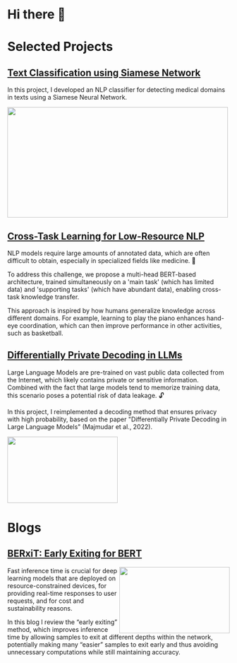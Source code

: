 # Hi there 👋



# Selected Projects

## [Text Classification using Siamese Network](https://github.com/OdedMous/Medical-Text-Classification) 
In this project, I developed an NLP classifier for detecting medical domains in texts using a Siamese Neural Network.

<img src="https://github.com/OdedMous/Medical-Transcriptions-Classification/blob/main/images/Medical_Transcription.jpg" width="500" height="250" />


## [Cross-Task Learning for Low-Resource NLP](https://github.com/OdedMous/Cross-Task-Learning-for-Low-Resource-NLP) 
NLP models require large amounts of annotated data, which are often difficult to obtain, especially in specialized fields like medicine. 💊

To address this challenge, we propose a multi-head BERT-based architecture, trained simultaneously on a 'main task' (which has limited data) and 'supporting tasks' (which have abundant data), enabling cross-task knowledge transfer.

This approach is inspired by how humans generalize knowledge across different domains. For example, learning to play the piano enhances hand-eye coordination, which can then improve performance in other activities, such as basketball.


## [Differentially Private Decoding in LLMs](https://github.com/OdedMous/DP-Decoding-in-LLM) 

Large Language Models are pre-trained on vast public data collected from the Internet, which likely contains private or sensitive information. Combined with the fact that large models tend to memorize training data, this scenario poses a potential risk of data leakage. 🔓

In this project, I reimplemented a decoding method that ensures privacy with high probability, based on the paper "Differentially Private Decoding in Large Language Models" (Majmudar et al., 2022).


<img src="https://github.com/user-attachments/assets/2a6e95dd-de21-490f-a894-08091ee3d895" width="250" height="150" />




# Blogs

## [BERxiT: Early Exiting for BERT](https://towardsdatascience.com/berxit-early-exiting-for-bert-6f76b2f561c5/) 

<img align="right" src="https://github.com/user-attachments/assets/d840ec3c-b08e-4b76-a7ee-cf93728d8f3e" width="250" height="150" />

Fast inference time is crucial for deep learning models that are deployed on resource-constrained devices, for providing real-time responses to user requests, and for cost and sustainability reasons.

In this blog I review the “early exiting” method, which improves inference time by allowing samples to exit at different depths within the network, potentially making many “easier” samples to exit early and thus avoiding unnecessary computations while still maintaining accuracy.



